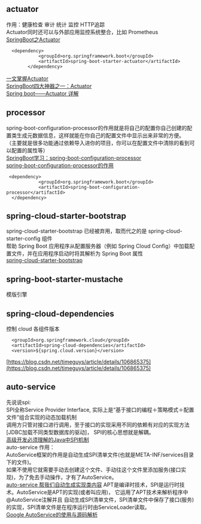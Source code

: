 ## actuator  
作用：健康检查 审计 统计 监控 HTTP追踪    
Actuator同时还可以与外部应用监控系统整合，比如 Prometheus  
[SpringBoot之Actuator](https://www.jianshu.com/p/563d8236bcd4)
```shell
  <dependency>
            <groupId>org.springframework.boot</groupId>
            <artifactId>spring-boot-starter-actuator</artifactId>
        </dependency>
```
[一文掌握Actuator](https://zhuanlan.zhihu.com/p/418832346)  
[SpringBoot四大神器之一：Actuator](https://blog.csdn.net/m0_64363449/article/details/131825058)  
[Spring boot——Actuator 详解](https://huaweicloud.csdn.net/63874eacdacf622b8df8a8bc.html) 

## processor
spring-boot-configuration-processor的作用就是将自己的配置你自己创建的配置类生成元数据信息，这样就能在你自己的配置文件中显示出来非常的方便。
（主要就是很多功能通过依赖导入进你的项目，你可以在配置文件中清除的看到可以配置的属性等）  
[SpringBoot学习：spring-boot-configuration-processor](https://blog.csdn.net/QLSDXF/article/details/125164652)  
[spring-boot-configuration-processor的作用](https://blog.csdn.net/meser88/article/details/120988217)  
```shell
 <dependency>
            <groupId>org.springframework.boot</groupId>
            <artifactId>spring-boot-configuration-processor</artifactId>
  </dependency>
```

## spring-cloud-starter-bootstrap  
spring-cloud-starter-bootstrap 已经被弃用，取而代之的是 spring-cloud-starter-config 组件  
帮助 Spring Boot 应用程序从配置服务器（例如 Spring Cloud Config）中加载配置文件，并在应用程序启动时将其解析为 Spring Boot 属性    
[spring-cloud-starter-bootstrap](https://juejin.cn/s/spring-cloud-starter-bootstrap%20%E7%89%88%E6%9C%AC)  

## spring-boot-starter-mustache
模版引擎

## spring-cloud-dependencies
控制 cloud 各组件版本
```shell
  <groupId>org.springframework.cloud</groupId>
  <artifactId>spring-cloud-dependencies</artifactId>
  <version>${spring.cloud.version}</version>
```
[https://blog.csdn.net/timeguys/article/details/106865375](https://blog.csdn.net/timeguys/article/details/106865375)

## auto-service  
先说说spi:  
SPI全称Service Provider Interface, 实际上是“基于接口的编程＋策略模式＋配置文件”组合实现的动态加载机制  
调用方只管对接口进行调用，至于接口的实现采用不同的依赖有对应的实现方法[JDBC加载不同类型数据库的驱动]， SPI的核心思想就是解耦。  
[高级开发必须理解的Java中SPI机制](https://www.jianshu.com/p/46b42f7f593c)  
auto-service 作用：  
AutoService框架的作用是自动生成SPI清单文件(也就是META-INF/services目录下的文件)。  
如果不使用它就需要手动去创建这个文件、手动往这个文件里添加服务(接口实现)，为了免去手动操作，才有了AutoService。  
[auto-service 帮我们自动生成实现类内容](https://www.cnblogs.com/rongfengliang/p/11695684.html)
APT是编译时技术，SPI是运行时技术。AutoService是APT的实现(或者叫应用)， 它运用了APT技术来解析程序中 @AutoService注解并且
自动生成SPI清单文件，SPI清单文件中保存了接口(服务)的实现，SPI清单文件是在程序运行时由ServiceLoader读取。  
[Google AutoService的使用与源码解析](https://blog.csdn.net/devnn/article/details/126837081)  

